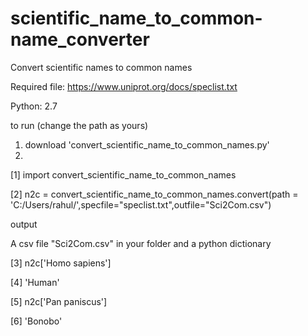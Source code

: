 # scientific_name_to_common-name_converter
Convert scientific names to common names

Required file: https://www.uniprot.org/docs/speclist.txt

Python: 2.7

to run (change the path as yours)

1. download 'convert_scientific_name_to_common_names.py'
2.

[1] import convert_scientific_name_to_common_names

[2] n2c = convert_scientific_name_to_common_names.convert(path = 'C:/Users/rahul/',specfile="speclist.txt",outfile="Sci2Com.csv")

output 

A csv file "Sci2Com.csv" in your folder and a python dictionary

[3] n2c['Homo sapiens']

[4] 'Human'

[5] n2c['Pan paniscus']

[6] 'Bonobo'
